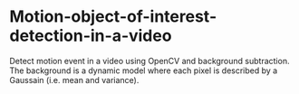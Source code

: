 # Motion-object-of-interest-detection-in-a-video

Detect motion event in a video using OpenCV and background subtraction. The background is a dynamic model where each pixel is described by a Gaussain (i.e. mean and variance).
